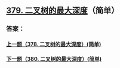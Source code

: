 ## [379. 二叉树的最大深度](https://leetcode-cn.com/problems/merge-two-sorted-lists/)（简单）





### 答案：



#### [上一题（378. 二叉树的最大深度）(简单)](https://github.com/sdwwld/leetCode/blob/master/src/main/java/com/wld/java/leetcode/leetCode0378.md)

#### [下一题（380. 二叉树的最大深度）(简单)](https://github.com/sdwwld/leetCode/blob/master/src/main/java/com/wld/java/leetcode/leetCode0380.md)